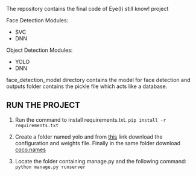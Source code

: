 The repository contains the final code of Eye(I) still know! project

Face Detection Modules:
- SVC 
- DNN

Object Detection Modules:
- YOLO 
- DNN

face_detection_model directory contains the model for face detection and outputs folder contains the pickle file which acts like a database.

## RUN THE PROJECT ##

1. Run the command to install requirements.txt.
```pip install -r requirements.txt```

2. Create a folder named yolo and from [this](https://pjreddie.com/darknet/yolo/) link download the configuration and weights file.
    Finally in the same folder download [coco.names](https://github.com/pjreddie/darknet/blob/master/data/coco.names)

3. Locate the folder containing manage.py and the following command:
```python manage.py runserver```
